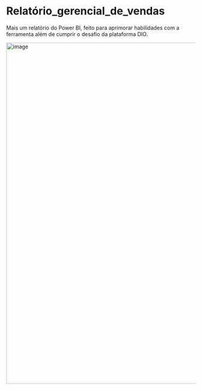 # Relatório_gerencial_de_vendas
Mais um relatório do Power BI, feito para aprimorar habilidades com a ferramenta além de cumprir o desafio da plataforma DIO.


<img width="1919" height="907" alt="image" src="https://github.com/user-attachments/assets/763a0745-bba4-4cab-97f7-0a0d84b35f1c" />
